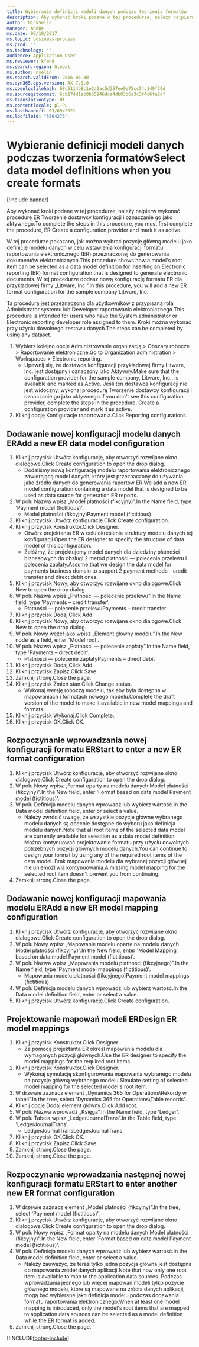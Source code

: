 ```yaml
---
title: Wybieranie definicji modeli danych podczas tworzenia formatów
description: Aby wykonać kroki podane w tej procedurze, należy najpierw wykonać procedurę ER Tworzenie dostawcy konfiguracji i oznaczanie go jako aktywnego.
author: NickSelin
manager: AnnBe
ms.date: 06/19/2017
ms.topic: business-process
ms.prod: ''
ms.technology: ''
audience: Application User
ms.reviewer: kfend
ms.search.region: Global
ms.author: nselin
ms.search.validFrom: 2016-06-30
ms.dyn365.ops.version: AX 7.0.0
ms.openlocfilehash: 68c5114b8c1e2a2ac5d357ee9e75cc54c149f39d
ms.sourcegitcommit: 6cb174d1ec8b55946dca4db03d6a3c3f4c6fa2df
ms.translationtype: HT
ms.contentlocale: pl-PL
ms.lasthandoff: 03/09/2021
ms.locfileid: "5564273"
---
```

# <a name="select-data-model-definitions-when-you-create-formats"></a><span data-ttu-id="76a2b-103">Wybieranie definicji modeli danych podczas tworzenia formatów</span><span class="sxs-lookup"><span data-stu-id="76a2b-103">Select data model definitions when you create formats</span></span>

[!include [banner](../../includes/banner.md)]

<span data-ttu-id="76a2b-104">Aby wykonać kroki podane w tej procedurze, należy najpierw wykonać procedurę ER Tworzenie dostawcy konfiguracji i oznaczanie go jako aktywnego.</span><span class="sxs-lookup"><span data-stu-id="76a2b-104">To complete the steps in this procedure, you must first complete the procedure, ER Create a configuration provider and mark it as active.</span></span> 

<span data-ttu-id="76a2b-105">W tej procedurze pokazano, jak można wybrać pozycję główną modelu jako definicję modelu danych w celu wstawienia konfiguracji formatu raportowania elektronicznego (ER) przeznaczonej do generowania dokumentów elektronicznych.</span><span class="sxs-lookup"><span data-stu-id="76a2b-105">This procedure shows how a model's root item can be selected as a data model definition for inserting an Electronic reporting (ER) format configuration that is designed to generate electronic documents.</span></span> <span data-ttu-id="76a2b-106">W tej procedurze dodasz nową konfigurację formatu ER dla przykładowej firmy „Litware, Inc.”.</span><span class="sxs-lookup"><span data-stu-id="76a2b-106">In this procedure, you will add a new ER format configuration for the sample company Litware, Inc.</span></span> 

<span data-ttu-id="76a2b-107">Ta procedura jest przeznaczona dla użytkowników z przypisaną rola Administrator systemu lub Deweloper raportowania elektronicznego.</span><span class="sxs-lookup"><span data-stu-id="76a2b-107">This procedure is intended for users who have the System administrator or Electronic reporting developer role assigned to them.</span></span> <span data-ttu-id="76a2b-108">Kroki można wykonać przy użyciu dowolnego zestawu danych.</span><span class="sxs-lookup"><span data-stu-id="76a2b-108">The steps can be completed by using any dataset.</span></span>

1. <span data-ttu-id="76a2b-109">Wybierz kolejno opcje Administrowanie organizacją > Obszary robocze > Raportowanie elektroniczne.</span><span class="sxs-lookup"><span data-stu-id="76a2b-109">Go to Organization administration > Workspaces > Electronic reporting.</span></span>
    * <span data-ttu-id="76a2b-110">Upewnij się, że dostawca konfiguracji przykładowej firmy Litware, Inc. jest dostępny i oznaczony jako Aktywny.</span><span class="sxs-lookup"><span data-stu-id="76a2b-110">Make sure that the configuration provider for the sample company, Litware, Inc., is available and marked as Active.</span></span> <span data-ttu-id="76a2b-111">Jeśli ten dostawca konfiguracji nie jest widoczny, wykonaj procedurę Tworzenie dostawcy konfiguracji i oznaczanie go jako aktywnego.</span><span class="sxs-lookup"><span data-stu-id="76a2b-111">If you don't see this configuration provider, complete the steps in the procedure, Create a configuration provider and mark it as active.</span></span>  
2. <span data-ttu-id="76a2b-112">Kliknij opcję Konfiguracje raportowania.</span><span class="sxs-lookup"><span data-stu-id="76a2b-112">Click Reporting configurations.</span></span>

## <a name="add-a-new-er-data-model-configuration"></a><span data-ttu-id="76a2b-113">Dodawanie nowej konfiguracji modelu danych ER</span><span class="sxs-lookup"><span data-stu-id="76a2b-113">Add a new ER data model configuration</span></span>
1. <span data-ttu-id="76a2b-114">Kliknij przycisk Utwórz konfigurację, aby otworzyć rozwijane okno dialogowe.</span><span class="sxs-lookup"><span data-stu-id="76a2b-114">Click Create configuration to open the drop dialog.</span></span>
    * <span data-ttu-id="76a2b-115">Dodaliśmy nową konfigurację modelu raportowania elektronicznego zawierającą model danych, który jest przeznaczony do używania jako źródło danych do generowania raportów ER.</span><span class="sxs-lookup"><span data-stu-id="76a2b-115">We add a new ER model configuration containing a data model that is designed to be used as data source for generation ER reports.</span></span>  
2. <span data-ttu-id="76a2b-116">W polu Nazwa wpisz „Model płatności (fikcyjny)”.</span><span class="sxs-lookup"><span data-stu-id="76a2b-116">In the Name field, type 'Payment model (fictitious)'.</span></span>
    * <span data-ttu-id="76a2b-117">Model płatności (fikcyjny)</span><span class="sxs-lookup"><span data-stu-id="76a2b-117">Payment model (fictitious)</span></span>  
3. <span data-ttu-id="76a2b-118">Kliknij przycisk Utwórz konfigurację.</span><span class="sxs-lookup"><span data-stu-id="76a2b-118">Click Create configuration.</span></span>
4. <span data-ttu-id="76a2b-119">Kliknij przycisk Konstruktor.</span><span class="sxs-lookup"><span data-stu-id="76a2b-119">Click Designer.</span></span>
    * <span data-ttu-id="76a2b-120">Otwórz projektanta ER w celu określenia struktury modelu danych tej konfiguracji.</span><span class="sxs-lookup"><span data-stu-id="76a2b-120">Open the ER designer to specify the structure of data model of this configuration.</span></span>  
    * <span data-ttu-id="76a2b-121">Załóżmy, że projektujemy model danych dla dziedziny płatności biznesowych do obsługi 2 metod płatności — polecenia przelewu i polecenia zapłaty.</span><span class="sxs-lookup"><span data-stu-id="76a2b-121">Assume that we design the data model for payments business domain to support 2 payment methods – credit transfer and direct debit ones.</span></span>  
5. <span data-ttu-id="76a2b-122">Kliknij przycisk Nowy, aby otworzyć rozwijane okno dialogowe.</span><span class="sxs-lookup"><span data-stu-id="76a2b-122">Click New to open the drop dialog.</span></span>
6. <span data-ttu-id="76a2b-123">W polu Nazwa wpisz „Płatności — polecenie przelewu”.</span><span class="sxs-lookup"><span data-stu-id="76a2b-123">In the Name field, type 'Payments – credit transfer'.</span></span>
    * <span data-ttu-id="76a2b-124">Płatności — polecenie przelewu</span><span class="sxs-lookup"><span data-stu-id="76a2b-124">Payments – credit transfer</span></span>  
7. <span data-ttu-id="76a2b-125">Kliknij przycisk Dodaj.</span><span class="sxs-lookup"><span data-stu-id="76a2b-125">Click Add.</span></span>
8. <span data-ttu-id="76a2b-126">Kliknij przycisk Nowy, aby otworzyć rozwijane okno dialogowe.</span><span class="sxs-lookup"><span data-stu-id="76a2b-126">Click New to open the drop dialog.</span></span>
9. <span data-ttu-id="76a2b-127">W polu Nowy węzeł jako wpisz „Element główny modelu”.</span><span class="sxs-lookup"><span data-stu-id="76a2b-127">In the New node as a field, enter 'Model root'.</span></span>
10. <span data-ttu-id="76a2b-128">W polu Nazwa wpisz „Płatności — polecenie zapłaty”.</span><span class="sxs-lookup"><span data-stu-id="76a2b-128">In the Name field, type 'Payments – direct debit'.</span></span>
    * <span data-ttu-id="76a2b-129">Płatności — polecenie zapłaty</span><span class="sxs-lookup"><span data-stu-id="76a2b-129">Payments – direct debit</span></span>  
11. <span data-ttu-id="76a2b-130">Kliknij przycisk Dodaj.</span><span class="sxs-lookup"><span data-stu-id="76a2b-130">Click Add.</span></span>
12. <span data-ttu-id="76a2b-131">Kliknij przycisk Zapisz.</span><span class="sxs-lookup"><span data-stu-id="76a2b-131">Click Save.</span></span>
13. <span data-ttu-id="76a2b-132">Zamknij stronę.</span><span class="sxs-lookup"><span data-stu-id="76a2b-132">Close the page.</span></span>
14. <span data-ttu-id="76a2b-133">Kliknij przycisk Zmień stan.</span><span class="sxs-lookup"><span data-stu-id="76a2b-133">Click Change status.</span></span>
    * <span data-ttu-id="76a2b-134">Wykonaj wersję roboczą modelu, tak aby była dostępna w mapowaniach i formatach nowego modelu.</span><span class="sxs-lookup"><span data-stu-id="76a2b-134">Complete the draft version of the model to make it available in new model mappings and formats.</span></span>  
15. <span data-ttu-id="76a2b-135">Kliknij przycisk Wykonaj.</span><span class="sxs-lookup"><span data-stu-id="76a2b-135">Click Complete.</span></span>
16. <span data-ttu-id="76a2b-136">Kliknij przycisk OK.</span><span class="sxs-lookup"><span data-stu-id="76a2b-136">Click OK.</span></span>

## <a name="start-to-enter-a-new-er-format-configuration"></a><span data-ttu-id="76a2b-137">Rozpoczynanie wprowadzania nowej konfiguracji formatu ER</span><span class="sxs-lookup"><span data-stu-id="76a2b-137">Start to enter a new ER format configuration</span></span>
1. <span data-ttu-id="76a2b-138">Kliknij przycisk Utwórz konfigurację, aby otworzyć rozwijane okno dialogowe.</span><span class="sxs-lookup"><span data-stu-id="76a2b-138">Click Create configuration to open the drop dialog.</span></span>
2. <span data-ttu-id="76a2b-139">W polu Nowy wpisz „Format oparty na modelu danych Model płatności (fikcyjny)”.</span><span class="sxs-lookup"><span data-stu-id="76a2b-139">In the New field, enter 'Format based on data model Payment model (fictitious)'.</span></span>
3. <span data-ttu-id="76a2b-140">W polu Definicja modelu danych wprowadź lub wybierz wartość.</span><span class="sxs-lookup"><span data-stu-id="76a2b-140">In the Data model definition field, enter or select a value.</span></span>
    * <span data-ttu-id="76a2b-141">Należy zwrócić uwagę, że wszystkie pozycje główne wybranego modelu danych są obecnie dostępne do wyboru jako definicja modelu danych.</span><span class="sxs-lookup"><span data-stu-id="76a2b-141">Note that all root items of the selected data model are currently available for selection as a data model definition.</span></span> <span data-ttu-id="76a2b-142">Można kontynuować projektowanie formatu przy użyciu dowolnych potrzebnych pozycji głównych modelu danych.</span><span class="sxs-lookup"><span data-stu-id="76a2b-142">You can continue to design your format by using any of the required root items of the data model.</span></span> <span data-ttu-id="76a2b-143">Brak mapowania modelu dla wybranej pozycji głównej nie uniemożliwia kontynuowania.</span><span class="sxs-lookup"><span data-stu-id="76a2b-143">A missing model mapping for the selected root item doesn't prevent you from continuing.</span></span>  
4. <span data-ttu-id="76a2b-144">Zamknij stronę.</span><span class="sxs-lookup"><span data-stu-id="76a2b-144">Close the page.</span></span>

## <a name="add-a-new-er-model-mapping-configuration"></a><span data-ttu-id="76a2b-145">Dodawanie nowej konfiguracji mapowania modelu ER</span><span class="sxs-lookup"><span data-stu-id="76a2b-145">Add a new ER model mapping configuration</span></span>
1. <span data-ttu-id="76a2b-146">Kliknij przycisk Utwórz konfigurację, aby otworzyć rozwijane okno dialogowe.</span><span class="sxs-lookup"><span data-stu-id="76a2b-146">Click Create configuration to open the drop dialog.</span></span>
2. <span data-ttu-id="76a2b-147">W polu Nowy wpisz „Mapowanie modelu oparte na modelu danych Model płatności (fikcyjny)”.</span><span class="sxs-lookup"><span data-stu-id="76a2b-147">In the New field, enter 'Model Mapping based on data model Payment model (fictitious)'.</span></span>
3. <span data-ttu-id="76a2b-148">W polu Nazwa wpisz „Mapowania modelu płatności (fikcyjnego)”.</span><span class="sxs-lookup"><span data-stu-id="76a2b-148">In the Name field, type 'Payment model mappings (fictitious)'.</span></span>
    * <span data-ttu-id="76a2b-149">Mapowania modelu płatności (fikcyjnego)</span><span class="sxs-lookup"><span data-stu-id="76a2b-149">Payment model mappings (fictitious)</span></span>  
4. <span data-ttu-id="76a2b-150">W polu Definicja modelu danych wprowadź lub wybierz wartość.</span><span class="sxs-lookup"><span data-stu-id="76a2b-150">In the Data model definition field, enter or select a value.</span></span>
5. <span data-ttu-id="76a2b-151">Kliknij przycisk Utwórz konfigurację.</span><span class="sxs-lookup"><span data-stu-id="76a2b-151">Click Create configuration.</span></span>

## <a name="design-er-model-mappings"></a><span data-ttu-id="76a2b-152">Projektowanie mapowań modeli ER</span><span class="sxs-lookup"><span data-stu-id="76a2b-152">Design ER model mappings</span></span>
1. <span data-ttu-id="76a2b-153">Kliknij przycisk Konstruktor.</span><span class="sxs-lookup"><span data-stu-id="76a2b-153">Click Designer.</span></span>
    * <span data-ttu-id="76a2b-154">Za pomocą projektanta ER określ mapowania modelu dla wymaganych pozycji głównych.</span><span class="sxs-lookup"><span data-stu-id="76a2b-154">Use the ER designer to specify the model mappings for the required root items.</span></span>  
2. <span data-ttu-id="76a2b-155">Kliknij przycisk Konstruktor.</span><span class="sxs-lookup"><span data-stu-id="76a2b-155">Click Designer.</span></span>
    * <span data-ttu-id="76a2b-156">Wykonaj symulację skonfigurowania mapowania wybranego modelu na pozycję główną wybranego modelu.</span><span class="sxs-lookup"><span data-stu-id="76a2b-156">Simulate setting of selected model mapping for the selected model's root item.</span></span>  
3. <span data-ttu-id="76a2b-157">W drzewie zaznacz element „Dynamics 365 for Operations\Rekordy w tabeli”.</span><span class="sxs-lookup"><span data-stu-id="76a2b-157">In the tree, select 'Dynamics 365 for Operations\Table records'.</span></span>
4. <span data-ttu-id="76a2b-158">Kliknij opcję Dodaj element główny.</span><span class="sxs-lookup"><span data-stu-id="76a2b-158">Click Add root.</span></span>
5. <span data-ttu-id="76a2b-159">W polu Nazwa wprowadź „Księga”.</span><span class="sxs-lookup"><span data-stu-id="76a2b-159">In the Name field, type 'Ledger'.</span></span>
6. <span data-ttu-id="76a2b-160">W polu Tabela wpisz „LedgerJournalTrans”.</span><span class="sxs-lookup"><span data-stu-id="76a2b-160">In the Table field, type 'LedgerJournalTrans'.</span></span>
    * <span data-ttu-id="76a2b-161">LedgerJournalTrans</span><span class="sxs-lookup"><span data-stu-id="76a2b-161">LedgerJournalTrans</span></span>  
7. <span data-ttu-id="76a2b-162">Kliknij przycisk OK.</span><span class="sxs-lookup"><span data-stu-id="76a2b-162">Click OK.</span></span>
8. <span data-ttu-id="76a2b-163">Kliknij przycisk Zapisz.</span><span class="sxs-lookup"><span data-stu-id="76a2b-163">Click Save.</span></span>
9. <span data-ttu-id="76a2b-164">Zamknij stronę.</span><span class="sxs-lookup"><span data-stu-id="76a2b-164">Close the page.</span></span>
10. <span data-ttu-id="76a2b-165">Zamknij stronę.</span><span class="sxs-lookup"><span data-stu-id="76a2b-165">Close the page.</span></span>

## <a name="start-to-enter-another-new-er-format-configuration"></a><span data-ttu-id="76a2b-166">Rozpoczynanie wprowadzania następnej nowej konfiguracji formatu ER</span><span class="sxs-lookup"><span data-stu-id="76a2b-166">Start to enter another new ER format configuration</span></span>
1. <span data-ttu-id="76a2b-167">W drzewie zaznacz element „Model płatności (fikcyjny)”.</span><span class="sxs-lookup"><span data-stu-id="76a2b-167">In the tree, select 'Payment model (fictitious)'.</span></span>
2. <span data-ttu-id="76a2b-168">Kliknij przycisk Utwórz konfigurację, aby otworzyć rozwijane okno dialogowe.</span><span class="sxs-lookup"><span data-stu-id="76a2b-168">Click Create configuration to open the drop dialog.</span></span>
3. <span data-ttu-id="76a2b-169">W polu Nowy wpisz „Format oparty na modelu danych Model płatności (fikcyjny)”.</span><span class="sxs-lookup"><span data-stu-id="76a2b-169">In the New field, enter 'Format based on data model Payment model (fictitious)'.</span></span>
4. <span data-ttu-id="76a2b-170">W polu Definicja modelu danych wprowadź lub wybierz wartość.</span><span class="sxs-lookup"><span data-stu-id="76a2b-170">In the Data model definition field, enter or select a value.</span></span>
    * <span data-ttu-id="76a2b-171">Należy zauważyć, że teraz tylko jedna pozycja główna jest dostępna do mapowania źródeł danych aplikacji.</span><span class="sxs-lookup"><span data-stu-id="76a2b-171">Note that now only one root item is available to map to the application data sources.</span></span> <span data-ttu-id="76a2b-172">Podczas wprowadzania jednego lub więcej mapowań modeli tylko pozycje głównego modelu, które są mapowane na źródła danych aplikacji, mogą być wybierane jako definicja modelu podczas dodawania formatu raportowania elektronicznego.</span><span class="sxs-lookup"><span data-stu-id="76a2b-172">When at least one model mapping is introduced, only the model's root items that are mapped to application data sources can be selected as a model definition while the ER format is added.</span></span>   
5. <span data-ttu-id="76a2b-173">Zamknij stronę.</span><span class="sxs-lookup"><span data-stu-id="76a2b-173">Close the page.</span></span>



[!INCLUDE[footer-include](../../../../includes/footer-banner.md)]